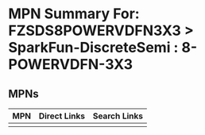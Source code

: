 



# MPN Summary For: FZSDS8POWERVDFN3X3 > SparkFun-DiscreteSemi : 8-POWERVDFN-3X3

## MPNs
  

|MPN|Direct Links|Search Links|
| :--- | :--- | :--- |
||||
